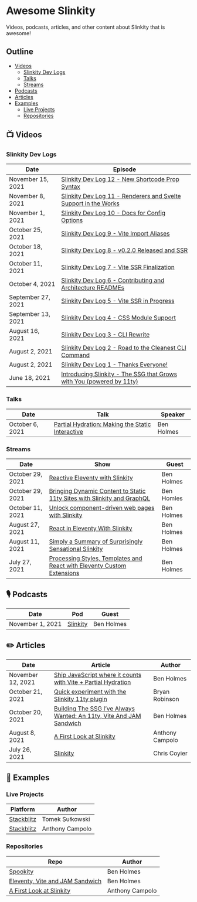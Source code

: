 # Awesome Slinkity

Videos, podcasts, articles, and other content about Slinkity that is awesome!

## Outline

* [Videos](https://github.com/slinkity/awesome-slinkity#-videos)
  * [Slinkity Dev Logs](https://github.com/slinkity/awesome-slinkity#slinkity-dev-logs)
  * [Talks](https://github.com/slinkity/awesome-slinkity#talks)
  * [Streams](https://github.com/slinkity/awesome-slinkity#streams)
* [Podcasts](https://github.com/slinkity/awesome-slinkity#-podcasts)
* [Articles](https://github.com/slinkity/awesome-slinkity#%EF%B8%8F-articles)
* [Examples](https://github.com/slinkity/awesome-slinkity#-examples)
  * [Live Projects](https://github.com/slinkity/awesome-slinkity#live-projects)
  * [Repositories](https://github.com/slinkity/awesome-slinkity#repositories)

## 📺 Videos

### Slinkity Dev Logs

|Date|Episode|
|----|-------|
|November 15, 2021|[Slinkity Dev Log 12 - New Shortcode Prop Syntax](https://twitter.com/slinkitydotdev/status/1460269997754920961)|
|November 8, 2021|[Slinkity Dev Log 11 - Renderers and Svelte Support in the Works](https://twitter.com/slinkitydotdev/status/1457731372278243329)|
|November 1, 2021|[Slinkity Dev Log 10 - Docs for Config Options](https://twitter.com/slinkitydotdev/status/1455177730367139848)|
|October 25, 2021|[Slinkity Dev Log 9 - Vite Import Aliases](https://twitter.com/slinkitydotdev/status/1452639538665435138)|
|October 18, 2021|[Slinkity Dev Log 8 - v0.2.0 Released and SSR](https://twitter.com/slinkitydotdev/status/1450106906920501253)|
|October 11, 2021|[Slinkity Dev Log 7 - Vite SSR Finalization](https://twitter.com/slinkitydotdev/status/1447560284781125633)|
|October 4, 2021|[Slinkity Dev Log 6 - Contributing and Architecture READMEs](https://twitter.com/slinkitydotdev/status/1445207968425955334)|
|September 27, 2021|[Slinkity Dev Log 5 - Vite SSR in Progress](https://twitter.com/slinkitydotdev/status/1442640906004357121)|
|September 13, 2021|[Slinkity Dev Log 4 - CSS Module Support](https://twitter.com/slinkitydotdev/status/1437413217404399619)|
|August 16, 2021|[Slinkity Dev Log 3 - CLI Rewrite](https://twitter.com/slinkitydotdev/status/1427444542337425410)|
|August 2, 2021|[Slinkity Dev Log 2 - Road to the Cleanest CLI Command](https://www.youtube.com/watch?v=auQPywgzdpY)|
|August 2, 2021|[Slinkity Dev Log 1 - Thanks Everyone!](https://www.youtube.com/watch?v=G0hDOqpkuVg)|
|June 18, 2021|[Introducing Slinkity - The SSG that Grows with You (powered by 11ty)](https://www.youtube.com/watch?v=fiqhXjatC7g)|

### Talks

|Date|Talk|Speaker|
|----|----|-------|
|October 6, 2021|[Partial Hydration: Making the Static Interactive](https://www.youtube.com/watch?v=CyTHEh2yyr8)|Ben Holmes|

### Streams

|Date|Show|Guest|
|----|----|-----|
|October 29, 2021|[Reactive Eleventy with Slinkity](https://www.youtube.com/watch?v=GsZSaOGGzUg)|Ben Holmes|
|October 29, 2021|[Bringing Dynamic Content to Static 11ty Sites with Slinkity and GraphQL](https://www.youtube.com/watch?v=Od-xAgNaDdY)|Ben Homles|
|October 11, 2021|[Unlock component-driven web pages with Slinkity](https://www.youtube.com/watch?v=DqUGJyuX8m0)|Ben Holmes|
|August 27, 2021|[React in Eleventy With Slinkity](https://www.youtube.com/watch?v=nuLAGrEQR80)|Ben Holmes|
|August 11, 2021|[Simply a Summary of Surprisingly Sensational Slinkity](https://www.youtube.com/watch?v=mRO0SxGI3pM)|Ben Holmes|
|July 27, 2021|[Processing Styles, Templates and React with Eleventy Custom Extensions](https://someantics.dev/eleventy-custom-extensions/)|Ben Holmes|

## 🎙 Podcasts

|Date|Pod|Guest|
|----|---|-----|
|November 1, 2021|[Slinkity](https://fsjam.org/episodes/episode-49-slinkity-with-ben-holmes)|Ben Holmes|

## ✏️ Articles

|Date|Article|Author|
|----|-------|------|
|November 12, 2021|[Ship JavaScript where it counts with Vite + Partial Hydration](https://www.netlify.com/blog/2021/11/12/ship-javascript-where-it-counts-with-vite-partial-hydration/)|Ben Holmes|
|October 21, 2021|[Quick experiment with the Slinkity 11ty plugin](https://bryanlrobinson.com/blog/quick-experiment-with-the-slinkity-11ty-plugin/)|Bryan Robinson|
|October 20, 2021|[Building The SSG I’ve Always Wanted: An 11ty, Vite And JAM Sandwich](https://www.smashingmagazine.com/2021/10/building-ssg-11ty-vite-jam-sandwich/)|Ben Holmes|
|August 8, 2021|[A First Look at Slinkity](https://dev.to/ajcwebdev/a-first-look-at-slinkity-3ig)|Anthony Campolo|
|July 26, 2021|[Slinkity](https://css-tricks.com/slinkity/)|Chris Coyier|

## 💾 Examples

### Live Projects

|Platform|Author|
|--------|------|
|[Stackblitz](https://node.new/slinkity)|Tomek Sułkowski|
|[Stackblitz](https://stackblitz.com/edit/node-v8mqfv)|Anthony Campolo|

### Repositories

|Repo|Author|
|----|------|
|[Spookity](https://github.com/holben888/spookity)|Ben Holmes|
|[Eleventy, Vite and JAM Sandwich](https://github.com/Holben888/eleventy-vite-jam-sandwich)|Ben Holmes|
|[A First Look at Slinkity](https://github.com/ajcwebdev/ajcwebdev-slinkity)|Anthony Campolo|
